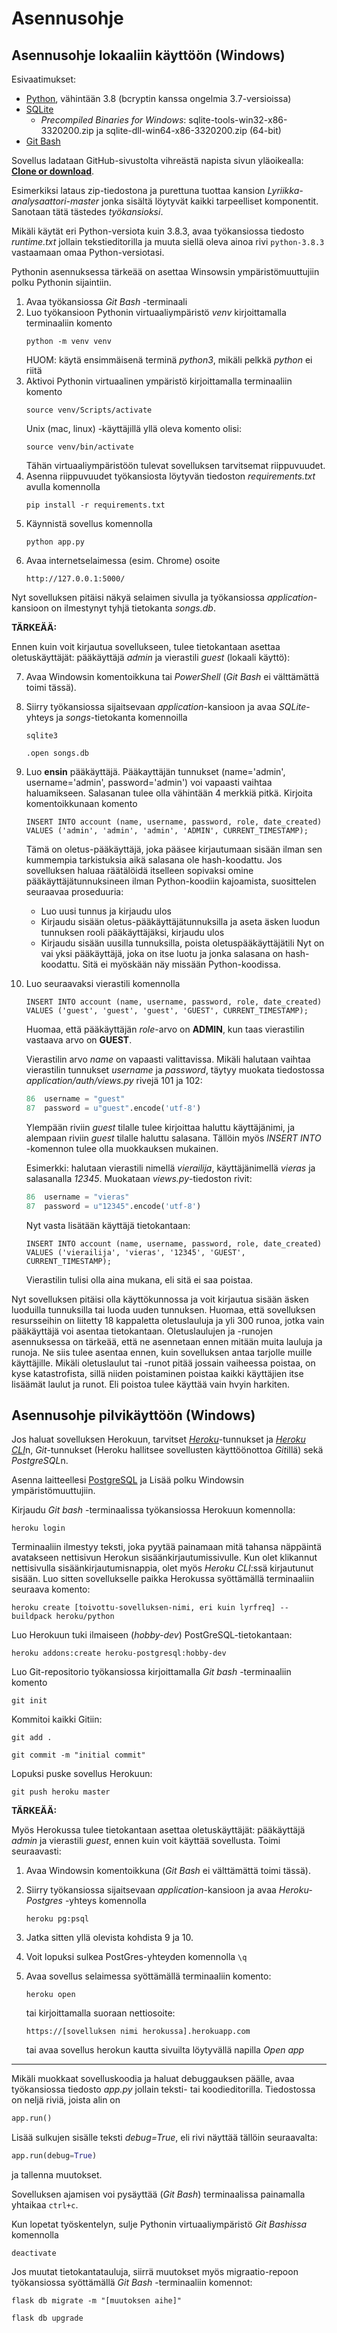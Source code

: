# Asennusohje

## Asennusohje lokaaliin käyttöön (Windows)

Esivaatimukset:

* [Python](https://www.python.org/downloads/), vähintään 3.8 (bcryptin kanssa ongelmia 3.7-versioissa)
* [SQLite](https://www.sqlite.org/download.html)
  - *Precompiled Binaries for Windows*: sqlite-tools-win32-x86-3320200.zip ja sqlite-dll-win64-x86-3320200.zip (64-bit)
* [Git Bash](https://gitforwindows.org/)

Sovellus ladataan GitHub-sivustolta vihreästä napista sivun yläoikealla: [**Clone or download**](https://github.com/gitjms/Lyriikka-analysaattori).

Esimerkiksi lataus zip-tiedostona ja purettuna tuottaa kansion *Lyriikka-analysaattori-master* jonka sisältä löytyvät kaikki tarpeelliset komponentit.
Sanotaan tätä tästedes *työkansioksi*.

Mikäli käytät eri Python-versiota kuin 3.8.3, avaa työkansiossa tiedosto *runtime.txt* jollain tekstieditorilla ja muuta siellä oleva ainoa rivi ```python-3.8.3``` vastaamaan omaa Python-versiotasi.

Pythonin asennuksessa tärkeää on asettaa Winsowsin ympäristömuuttujiin polku Pythonin sijaintiin.

1. Avaa työkansiossa *Git Bash* -terminaali
2. Luo työkansioon Pythonin virtuaaliympäristö *venv* kirjoittamalla terminaaliin komento
   ```
   python -m venv venv
   ```
   HUOM: käytä ensimmäisenä terminä *python3*, mikäli pelkkä *python* ei riitä
3. Aktivoi Pythonin virtuaalinen ympäristö kirjoittamalla terminaaliin komento
   ```
   source venv/Scripts/activate
   ```
   Unix (mac, linux) -käyttäjillä yllä oleva komento olisi:
   ```
   source venv/bin/activate
   ```
   Tähän virtuaaliympäristöön tulevat sovelluksen tarvitsemat riippuvuudet.
4. Asenna riippuvuudet työkansiosta löytyvän tiedoston *requirements.txt* avulla komennolla
   ```
   pip install -r requirements.txt
   ```
5. Käynnistä sovellus komennolla
   ```
   python app.py
   ```
6. Avaa internetselaimessa (esim. Chrome) osoite
   ```
   http://127.0.0.1:5000/
   ```
Nyt sovelluksen pitäisi näkyä selaimen sivulla ja työkansiossa *application*-kansioon on ilmestynyt tyhjä tietokanta *songs.db*.

**TÄRKEÄÄ:**

Ennen kuin voit kirjautua sovellukseen, tulee tietokantaan asettaa oletuskäyttäjät: pääkäyttäjä *admin* ja vierastili *guest* (lokaali käyttö):

7. Avaa Windowsin komentoikkuna tai *PowerShell* (*Git Bash* ei välttämättä toimi tässä).
8. Siirry työkansiossa sijaitsevaan *application*-kansioon ja avaa *SQLite*-yhteys ja *songs*-tietokanta komennoilla
   ```
   sqlite3

   .open songs.db
   ```
9. Luo **ensin** pääkäyttäjä. Pääkayttäjän tunnukset (name='admin', username='admin', password='admin') voi vapaasti vaihtaa haluamikseen. Salasanan tulee olla vähintään 4 merkkiä pitkä. Kirjoita komentoikkunaan komento
   ```
   INSERT INTO account (name, username, password, role, date_created) VALUES ('admin', 'admin', 'admin', 'ADMIN', CURRENT_TIMESTAMP);
   ```
   Tämä on oletus-pääkäyttäjä, joka pääsee kirjautumaan sisään ilman sen kummempia tarkistuksia aikä salasana ole hash-koodattu.
   Jos sovelluksen haluaa räätälöidä itselleen sopivaksi omine pääkäyttäjätunnuksineen ilman Python-koodiin kajoamista, suosittelen seuraavaa proseduuria:
   - Luo uusi tunnus ja kirjaudu ulos
   - Kirjaudu sisään oletus-pääkäyttäjätunnuksilla ja aseta äsken luodun tunnuksen rooli pääkäyttäjäksi, kirjaudu ulos
   - Kirjaudu sisään uusilla tunnuksilla, poista oletuspääkäyttäjätili
   Nyt on vai yksi pääkäyttäjä, joka on itse luotu ja jonka salasana on hash-koodattu. Sitä ei myöskään näy missään Python-koodissa.
10. Luo seuraavaksi vierastili komennolla
    ```
    INSERT INTO account (name, username, password, role, date_created) VALUES ('guest', 'guest', 'guest', 'GUEST', CURRENT_TIMESTAMP);
    ```
    Huomaa, että pääkäyttäjän *role*-arvo on **ADMIN**, kun taas vierastilin vastaava arvo on **GUEST**.

    Vierastilin arvo *name* on vapaasti valittavissa. Mikäli halutaan vaihtaa vierastilin tunnukset *username* ja *password*, täytyy muokata tiedostossa *application/auth/views.py* rivejä 101 ja 102:
    ```python
    86	username = "guest"
    87	password = u"guest".encode('utf-8')
    ```
    Ylempään riviin *guest* tilalle tulee kirjoittaa haluttu käyttäjänimi, ja alempaan riviin *guest* tilalle haluttu salasana.
    Tällöin myös *INSERT INTO* -komennon tulee olla muokkauksen mukainen.

    Esimerkki: halutaan vierastili nimellä *vierailija*, käyttäjänimellä *vieras* ja salasanalla *12345*. Muokataan *views.py*-tiedoston rivit:
    ```python
    86	username = "vieras"
    87	password = u"12345".encode('utf-8')
    ```
    Nyt vasta lisätään käyttäjä tietokantaan:
    ```
    INSERT INTO account (name, username, password, role, date_created) VALUES ('vierailija', 'vieras', '12345', 'GUEST', CURRENT_TIMESTAMP);
    ```
    Vierastilin tulisi olla aina mukana, eli sitä ei saa poistaa.

Nyt sovelluksen pitäisi olla käyttökunnossa ja voit kirjautua sisään äsken luoduilla tunnuksilla tai luoda uuden tunnuksen. Huomaa, että sovelluksen resursseihin on liitetty 18 kappaletta oletuslauluja ja yli 300 runoa, jotka vain pääkäyttäjä voi asentaa tietokantaan.
Oletuslaulujen ja -runojen asennuksessa on tärkeää, että ne asennetaan ennen mitään muita lauluja ja runoja. Ne siis tulee asentaa ennen, kuin sovelluksen antaa tarjolle muille käyttäjille. Mikäli oletuslaulut tai -runot pitää jossain vaiheessa poistaa, on kyse katastrofista, sillä niiden poistaminen poistaa kaikki käyttäjien itse lisäämät laulut ja runot. Eli poistoa tulee käyttää vain hvyin harkiten.

## Asennusohje pilvikäyttöön (Windows)

Jos haluat sovelluksen Herokuun, tarvitset [*Heroku*](https://signup.heroku.com/)-tunnukset ja [*Heroku CLI*](https://devcenter.heroku.com/articles/heroku-cli)n, *Git*-tunnukset (Heroku hallitsee sovellusten käyttöönottoa *Git*illä) sekä *PostgreSQL*n.

Asenna laitteellesi [PostgreSQL](https://www.enterprisedb.com/downloads/postgres-postgresql-downloads) ja Lisää polku Windowsin ympäristömuuttujiin.

Kirjaudu *Git bash* -terminaalissa työkansiossa Herokuun komennolla:
```
heroku login
```
Terminaaliin ilmestyy teksti, joka pyytää painamaan mitä tahansa näppäintä avatakseen nettisivun Herokun sisäänkirjautumissivulle. Kun olet klikannut nettisivulla sisäänkirjautumisnappia, olet myös *Heroku CLI*:ssä kirjautunut sisään.
Luo sitten sovellukselle paikka Herokussa syöttämällä terminaaliin seuraava komento:
```
heroku create [toivottu-sovelluksen-nimi, eri kuin lyrfreq] --buildpack heroku/python
```
Luo Herokuun tuki ilmaiseen (*hobby-dev*) PostGreSQL-tietokantaan:
```
heroku addons:create heroku-postgresql:hobby-dev
```
Luo Git-repositorio työkansiossa kirjoittamalla *Git bash* -terminaaliin komento
```
git init
```
Kommitoi kaikki Gitiin:
```
git add .

git commit -m "initial commit"
```
Lopuksi puske sovellus Herokuun:
```
git push heroku master
```

**TÄRKEÄÄ:**

Myös Herokussa tulee tietokantaan asettaa oletuskäyttäjät: pääkäyttäjä *admin* ja vierastili *guest*, ennen kuin voit käyttää sovellusta. Toimi seuraavasti:

1. Avaa Windowsin komentoikkuna (*Git Bash* ei välttämättä toimi tässä).
2. Siirry työkansiossa sijaitsevaan *application*-kansioon ja avaa *Heroku-Postgres* -yhteys komennolla
   ```
   heroku pg:psql
   ```
3. Jatka sitten yllä olevista kohdista 9 ja 10.

4. Voit lopuksi sulkea PostGres-yhteyden komennolla ```\q```
5. Avaa sovellus selaimessa syöttämällä terminaaliin komento:
   ```
   heroku open
   ```
   tai kirjoittamalla suoraan nettiosoite:
   ```
   https://[sovelluksen nimi herokussa].herokuapp.com
   ```
   tai avaa sovellus herokun kautta sivuilta löytyvällä napilla *Open app*

---

Mikäli muokkaat sovelluskoodia ja haluat debuggauksen päälle, avaa työkansiossa tiedosto *app.py* jollain teksti- tai koodieditorilla. Tiedostossa on neljä riviä, joista alin on
```python
app.run()
```
Lisää sulkujen sisälle teksti *debug=True*, eli rivi näyttää tällöin seuraavalta:
```python
app.run(debug=True)
```
ja tallenna muutokset.

Sovelluksen ajamisen voi pysäyttää (*Git Bash*) terminaalissa painamalla yhtaikaa ```ctrl+c```.

Kun lopetat työskentelyn, sulje Pythonin virtuaaliympäristö *Git Bashissa* komennolla
```
deactivate
```

Jos muutat tietokantatauluja, siirrä muutokset myös migraatio-repoon työkansiossa syöttämällä *Git Bash* -terminaaliin komennot:
```
flask db migrate -m "[muutoksen aihe]"
```
```
flask db upgrade
```
